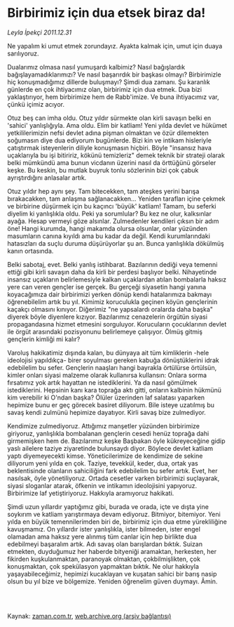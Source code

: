 # Birbirimiz için dua  etsek biraz da!

*Leyla İpekçi 2011.12.31*

<td class="columnist-detail">
<p>Ne yapalım ki umut etmek zorundayız. Ayakta kalmak için, umut için duaya sarılıyoruz.</p>
<p>
<div id="haberMetinDiv">
<p> Dualarımız olmasa nasıl yumuşardı kalbimiz? Nasıl bağışlardık bağışlayamadıklarımızı? Ve nasıl başarırdık bir başkası olmayı? Birbirimizle hiç konuşmadığımız dillerde buluşmayı? Şimdi dua zamanı. Şu karanlık günlerde en çok ihtiyacımız olan, birbirimiz için dua etmek. Dua bizi yaklaştırıyor, hem birbirimize hem de Rabb'imize. Ve buna ihtiyacımız var, çünkü içimiz acıyor.
<p>Otuz beş can imha oldu. Otuz yıldır sürmekte olan kirli savaşın belki en 'sahici' yanlışlığıyla. Ama oldu. Elim bir katliam! Yeni yılda devlet ve hükümet yetkililerimizin nefsi devlet adına pişman olmaktan ve özür dilemekten soğumasın diye dua ediyorum bugünlerde. Bizi kin ve intikam hisleriyle çatıştırmak isteyenlerin diliyle konuşmasın hiçbiri. Böyle "insansız hava uçaklarıyla bu işi bitiririz, kökünü temizleriz" demek teknik bir strateji olarak belki mümkündü ama bunun vicdanın üzerini nasıl da örttüğünü görseler keşke. Bu keskin, bu mutlak buyruk tonlu sözlerinin bizi çok çabuk ayrıştırdığını anlasalar artık. 
<p>Otuz yıldır hep aynı şey. Tam bitecekken, tam ateşkes yerini barışa bırakacakken, tam anlaşma sağlanacakken... Yeniden tarafları içine çekmek ve birbirine düşürmek için bu kaçıncı 'büyük' katliam! Tamam, bu seferki diyelim ki yanlışlıkla oldu. Peki ya sorumlular? Bu kez ne olur, kalksınlar ayağa. Hesap vermeyi göze alsınlar. Zulmedenler kendileri çıksın bir adım öne! Hangi kurumda, hangi makamda olursa olsunlar, onlar yüzünden masumların canına kıyıldı ama bu kadar da değil. Kendi kurumlarındaki hatasızları da suçlu duruma düşürüyorlar şu an. Bunca yanlışlıkla dökülmüş kanın ortasında.
<p>Belki sabotaj, evet. Belki yanlış istihbarat. Bazılarının dediği veya temenni ettiği gibi kirli savaşın daha da kirli bir perdesi başlıyor belki. Nihayetinde insansız uçakların belirlemesiyle kalkan uçaklardan atılan bombalarla haksız yere can veren gençler ise gerçek. Bu gerçeği siyasetin hangi yanına koyacağımıza dair birbirimizi yerken dönüp kendi hatalarımıza bakmayı öğrenebilelim artık bu yıl. Kimimiz koruculukla geçinen köyün gençlerinin kaçakçı olmasını kınıyor. Diğerimiz "ne yapsalardı oralarda daha başka" diyerek böyle diyenlere kızıyor. Bazılarımız cenazelerin örgütün siyasi propagandasına hizmet etmesini sorguluyor. Korucuların çocuklarının devlet ile örgüt arasındaki pozisyonunu belirlemeye çalışıyor. Ölmüş gitmiş gençlerin kimliği mi kalır?
<p>Varoluş hakikatimiz dışında kalan, bu dünyaya ait tüm kimliklerin -hele ideolojisi yapıldıkça- birer soyulması gereken kabuğa dönüştüklerini idrak edebilelim bu sefer. Gençlerin naaşları hangi bayrakla örtülürse örtülsün, kimler onları siyasi malzeme olarak kullanırsa kullansın: Onlara sorma fırsatımız yok artık hayattan ne istediklerini. Ya da nasıl gömülmek istediklerini. Hepsinin kanı kara toprağa aktı gitti, onların kalbinin hükmünü kim verebilir ki O'ndan başka? Ölüler üzerinden laf salatası yaparken hepimize bunu er geç görecek basiret diliyorum. Bile isteye uzatılmış bu savaş kendi zulmünü hepimize dayatıyor. Kirli savaş bize zulmediyor.
<p>Kendimize zulmediyoruz. Attığımız manşetler yüzünden birbirimize giriyoruz, yanlışlıkla bombalanan gençlerin cesedi henüz toprağa dahi girmemişken hem de. Bazılarımız keşke Başbakan öyle kükreyeceğine gidip yaslı ailelere taziye ziyaretinde bulunsaydı diyor. Böylece devlet katliam yaptı diyemeyecekti kimse. Yöneticilerimize de kendimize de sekine diliyorum yeni yılda en çok. Taziye, tevekkül, keder, dua, ortak yas beklentisinde olanların sahiciliğini fark edebilelim bu sefer artık. Evet, her nasılsak, öyle yönetiliyoruz. Ortada cesetler varken birbirimizi suçlayarak, siyasi sloganlar atarak, öfkenin ve intikamın ideolojisini yapıyoruz. Birbirimize laf yetiştiriyoruz. Hakkıyla aramıyoruz hakikati.
<p>Şimdi uzun yıllardır yaptığımız gibi, burada ve orada, içte ve dışta yine soykırım ve katliam yarıştırmaya devam ediyoruz. Bitmiyor, bitemiyor. Yeni yılda en büyük temennilerimden biri de, birbirimiz için dua etme yürekliliğine kavuşmamız. On yıllardır ister yanlışlıkla, ister bilmeden, ister engel olamadan ama haksız yere alınmış tüm canlar için hep birlikte dua edebilmeyi başaralım artık. Adı savaş olan barışlardan bıktık. Suizan etmekten, duyduğumuz her haberde bityeniği aramaktan, herkesten, her fikirden kuşkulanmaktan, paranoyak olmaktan, çokbilmişlikten, çok konuşmaktan, çok spekülasyon yapmaktan bıktık. Ne olur hakkıyla yaşayabileceğimiz, hepimizi kucaklayan ve kuşatan sahici bir barış nasip olsun bu yıl bize ve bölgemize. Yeniden öğrenelim güven duymayı. Âmin. </p></p></p></p></p></p></p></div>
</p>


<p><br>
		 </br></p></td>

Kaynak: [zaman.com.tr](http://zaman.com.tr/yazar.do?yazino=1222290), [web.archive.org (arşiv bağlantısı)](http://web.archive.org/web/20120122080911/http://www.zaman.com.tr:80/yazar.do?yazino=1222290)
